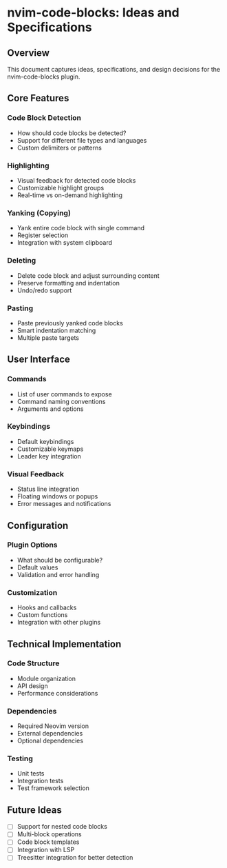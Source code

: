 # nvim-code-blocks: Ideas and Specifications

## Overview
This document captures ideas, specifications, and design decisions for the nvim-code-blocks plugin.

## Core Features

### Code Block Detection
- How should code blocks be detected?
- Support for different file types and languages
- Custom delimiters or patterns

### Highlighting
- Visual feedback for detected code blocks
- Customizable highlight groups
- Real-time vs on-demand highlighting

### Yanking (Copying)
- Yank entire code block with single command
- Register selection
- Integration with system clipboard

### Deleting
- Delete code block and adjust surrounding content
- Preserve formatting and indentation
- Undo/redo support

### Pasting
- Paste previously yanked code blocks
- Smart indentation matching
- Multiple paste targets

## User Interface

### Commands
- List of user commands to expose
- Command naming conventions
- Arguments and options

### Keybindings
- Default keybindings
- Customizable keymaps
- Leader key integration

### Visual Feedback
- Status line integration
- Floating windows or popups
- Error messages and notifications

## Configuration

### Plugin Options
- What should be configurable?
- Default values
- Validation and error handling

### Customization
- Hooks and callbacks
- Custom functions
- Integration with other plugins

## Technical Implementation

### Code Structure
- Module organization
- API design
- Performance considerations

### Dependencies
- Required Neovim version
- External dependencies
- Optional dependencies

### Testing
- Unit tests
- Integration tests
- Test framework selection

## Future Ideas
- [ ] Support for nested code blocks
- [ ] Multi-block operations
- [ ] Code block templates
- [ ] Integration with LSP
- [ ] Treesitter integration for better detection

